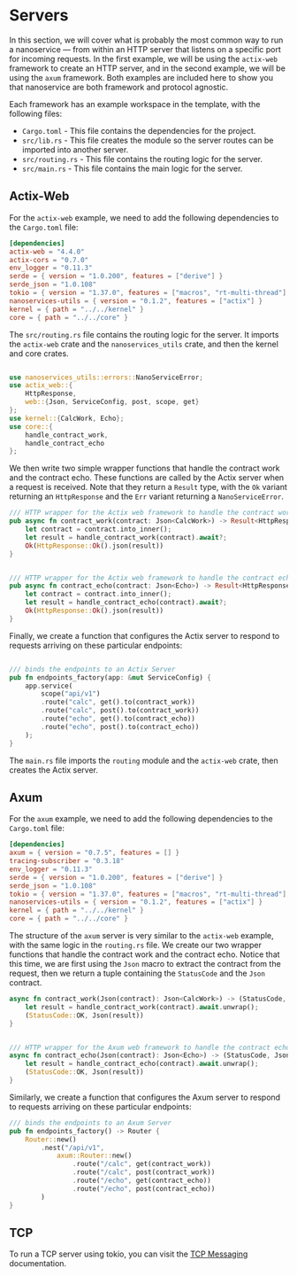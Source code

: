 # Servers

In this section, we will cover what is probably the most common way to run a nanoservice &mdash; from within an HTTP server that listens on a specific port for incoming requests.
In the first example, we will be using the `actix-web` framework to create an HTTP server, and in the second example, we will be using the `axum` framework.
Both examples are included here to show you that nanoservice are both framework and protocol agnostic.

Each framework has an example workspace in the template, with the following files:

- `Cargo.toml` - This file contains the dependencies for the project.
- `src/lib.rs` - This file creates the module so the server routes can be imported into another server.
- `src/routing.rs` - This file contains the routing logic for the server.
- `src/main.rs` - This file contains the main logic for the server.

## Actix-Web
For the `actix-web` example, we need to add the following dependencies to the `Cargo.toml` file:

```toml
[dependencies]
actix-web = "4.4.0"
actix-cors = "0.7.0"
env_logger = "0.11.3"
serde = { version = "1.0.200", features = ["derive"] }
serde_json = "1.0.108"
tokio = { version = "1.37.0", features = ["macros", "rt-multi-thread"] }
nanoservices-utils = { version = "0.1.2", features = ["actix"] }
kernel = { path = "../../kernel" }
core = { path = "../../core" }
```

The `src/routing.rs` file contains the routing logic for the server.
It imports the `actix-web` crate and the `nanoservices_utils` crate, and then the kernel and core crates.

```rust

use nanoservices_utils::errors::NanoServiceError;
use actix_web::{
    HttpResponse,
    web::{Json, ServiceConfig, post, scope, get}
};
use kernel::{CalcWork, Echo};
use core::{
    handle_contract_work,
    handle_contract_echo
};
```

We then write two simple wrapper functions that handle the contract work and the contract echo.
These functions are called by the Actix server when a request is received.
Note that they return a `Result` type, with the `Ok` variant returning an `HttpResponse` and the `Err` variant returning a `NanoServiceError`.

```rust
/// HTTP wrapper for the Actix web framework to handle the contract work.
pub async fn contract_work(contract: Json<CalcWork>) -> Result<HttpResponse, NanoServiceError> {
    let contract = contract.into_inner();
    let result = handle_contract_work(contract).await?;
    Ok(HttpResponse::Ok().json(result))
}


/// HTTP wrapper for the Actix web framework to handle the contract echo.
pub async fn contract_echo(contract: Json<Echo>) -> Result<HttpResponse, NanoServiceError> {
    let contract = contract.into_inner();
    let result = handle_contract_echo(contract).await?;
    Ok(HttpResponse::Ok().json(result))
}
```

Finally, we create a function that configures the Actix server to respond to requests arriving on these particular endpoints:

```rust

/// binds the endpoints to an Actix Server
pub fn endpoints_factory(app: &mut ServiceConfig) {
    app.service(
        scope("api/v1")
        .route("calc", get().to(contract_work))
        .route("calc", post().to(contract_work))
        .route("echo", get().to(contract_echo))
        .route("echo", post().to(contract_echo))
    );
}
```

The `main.rs` file imports the `routing` module and the `actix-web` crate, then creates the Actix server.


## Axum

For the `axum` example, we need to add the following dependencies to the `Cargo.toml` file:

```toml
[dependencies]
axum = { version = "0.7.5", features = [] }
tracing-subscriber = "0.3.18"
env_logger = "0.11.3"
serde = { version = "1.0.200", features = ["derive"] }
serde_json = "1.0.108"
tokio = { version = "1.37.0", features = ["macros", "rt-multi-thread"] }
nanoservices-utils = { version = "0.1.2", features = ["actix"] }
kernel = { path = "../../kernel" }
core = { path = "../../core" }
```

The structure of the `axum` server is very similar to the `actix-web` example, with the same logic in the `routing.rs` file.
We create our two wrapper functions that handle the contract work and the contract echo.
Notice that this time, we are first using the `Json` macro to extract the contract from the request, then we return a tuple containing the `StatusCode` and the `Json` contract.

```rust
async fn contract_work(Json(contract): Json<CalcWork>) -> (StatusCode, Json<CalcWork>) {
    let result = handle_contract_work(contract).await.unwrap();
    (StatusCode::OK, Json(result))
}


/// HTTP wrapper for the Axum web framework to handle the contract echo.
async fn contract_echo(Json(contract): Json<Echo>) -> (StatusCode, Json<Echo>) {
    let result = handle_contract_echo(contract).await.unwrap();
    (StatusCode::OK, Json(result))
}
```

Similarly, we create a function that configures the Axum server to respond to requests arriving on these particular endpoints:

```rust
/// binds the endpoints to an Axum Server
pub fn endpoints_factory() -> Router {
    Router::new()
        .nest("/api/v1",
            axum::Router::new()
                .route("/calc", get(contract_work))
                .route("/calc", post(contract_work))
                .route("/echo", get(contract_echo))
                .route("/echo", post(contract_echo))
        )
}
```

## TCP

To run a TCP server using tokio, you can visit the [TCP Messaging](/docs/docs/iomessaging/receiving-messages) documentation.
